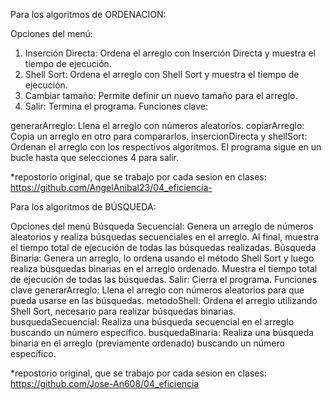 Para los algoritmos de ORDENACION: 

Opciones del menú:

1. Inserción Directa: Ordena el arreglo con Inserción Directa y muestra el tiempo de ejecución.
2. Shell Sort: Ordena el arreglo con Shell Sort y muestra el tiempo de ejecución.
3. Cambiar tamaño: Permite definir un nuevo tamaño para el arreglo.
4. Salir: Termina el programa.
Funciones clave:

generarArreglo: Llena el arreglo con números aleatorios.
copiarArreglo: Copia un arreglo en otro para compararlos.
insercionDirecta y shellSort: Ordenan el arreglo con los respectivos algoritmos.
El programa sigue en un bucle hasta que selecciones 4 para salir.

*repostorio original, que se trabajo por cada sesion en clases: https://github.com/AngelAnibal23/04_eficiencia-

Para los algoritmos de BÚSQUEDA: 

Opciones del menú
Búsqueda Secuencial: Genera un arreglo de números aleatorios y realiza búsquedas secuenciales en el arreglo. Al final, muestra el tiempo total de ejecución de todas las búsquedas realizadas.
Búsqueda Binaria: Genera un arreglo, lo ordena usando el método Shell Sort y luego realiza búsquedas binarias en el arreglo ordenado. Muestra el tiempo total de ejecución de todas las búsquedas.
Salir: Cierra el programa.
Funciones clave
generarArreglo: Llena el arreglo con números aleatorios para que pueda usarse en las búsquedas.
metodoShell: Ordena el arreglo utilizando Shell Sort, necesario para realizar búsquedas binarias.
busquedaSecuencial: Realiza una búsqueda secuencial en el arreglo buscando un número específico.
busquedaBinaria: Realiza una búsqueda binaria en el arreglo (previamente ordenado) buscando un número específico.

*repostorio original, que se trabajo por cada sesion en clases: https://github.com/Jose-An608/04_eficiencia

